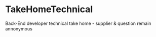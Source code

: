 # TakeHomeTechnical
Back-End developer technical take home - supplier &amp; question remain annonymous
